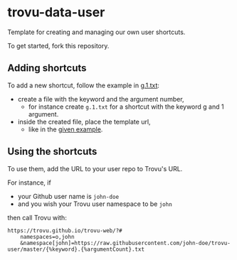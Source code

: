 # trovu-data-user

Template for creating and managing  our own user shortcuts.

To get started, fork this repository.

## Adding shortcuts

To add a new shortcut, follow the example in [g.1.txt](g.1.txt):

- create a file with the keyword and the argument number, 
  - for instance create `g.1.txt` for a shortcut with the keyword g and 1 argument.
- inside the created file, place the template url,
  - like in the [given example](g.1.txt).

## Using the shortcuts

To use them, add the URL to your user repo to Trovu's URL.

For instance, if

- your Github user name is `john-doe`
- and you wish your Trovu user namespace to be `john`

then call Trovu with:
    
    https://trovu.github.io/trovu-web/?#
        namespaces=o,john
        &namespace[john]=https://raw.githubusercontent.com/john-doe/trovu-user/master/{%keyword}.{%argumentCount}.txt

